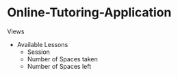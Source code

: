 # Online-Tutoring-Application

Views
  - Available Lessons
    - Session
    - Number of Spaces taken
    - Number of Spaces left
